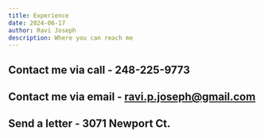 ```yaml
---
title: Experience
date: 2024-06-17 
author: Ravi Joseph
description: Where you can reach me
---
```


## Contact me via call - 248-225-9773

## Contact me via email - ravi.p.joseph@gmail.com

## Send a letter - 3071 Newport Ct.